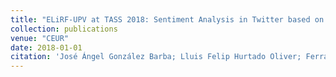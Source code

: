 ```yaml
---
title: "ELiRF-UPV at TASS 2018: Sentiment Analysis in Twitter based on Deep Learning"
collection: publications
venue: "CEUR"
date: 2018-01-01
citation: 'José Ángel González Barba; Lluis Felip Hurtado Oliver; Ferran Pla Santamaría. ELiRF-UPV at TASS 2018: Sentiment Analysis in Twitter based on Deep Learning. "TASS 2018 Workshop on Semantic Analysis at SEPLN". pp. 37 - 44. CEUR'
---
```


